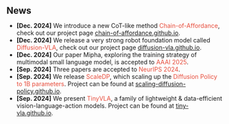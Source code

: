 <h1 id="news"></h1>

<h2 style="margin: 30px 0px 10px;">News</h2>

<ul>
<li><strong>[Dec. 2024]</strong> We introduce a new CoT-like method <span style="color:#e74d3c">Chain-of-Affordance</span>, check out our project page <span style="color:#e74d3c"><a href="https://chain-of-affordance.github.io/">chain-of-affordance.github.io</a></span>.</li>
<li><strong>[Dec. 2024]</strong> We release a very strong robot foundation model called <span style="color:#e74d3c">Diffusion-VLA</span>, check out our project page <span style="color:#e74d3c"><a href="https://diffusion-vla.github.io/">diffusion-vla.github.io</a></span>.</li>
<li><strong>[Dec. 2024]</strong> Our paper Mipha, exploring the training strategy of multimodal small language model, is accepted to <span style="color:#e74d3c">AAAI 2025</span>.</li>
<li><strong>[Sep. 2024]</strong> Three papers are accepted to <span style="color:#e74d3c">NeurIPS 2024</span>.</li>
<li><strong>[Sep. 2024]</strong> We release <span style="color:#e74d3c">ScaleDP</span>, which scaling up the <span style="color:#e74d3c">Diffusion Policy to 1B parameters</span>. Project can be found at <span style="color:#e74d3c"><a href="https://scaling-diffusion-policy.github.io/">scaling-diffusion-policy.github.io</a></span>.</li>
<li><strong>[Sep. 2024]</strong> We present <span style="color:#e74d3c">TinyVLA</span>, a family of lightweight & data-efficient vision-language-action models. Project can be found at <span style="color:#e74d3c"><a href="https://tiny-vla.github.io/">tiny-vla.github.io</a></span>.</li>
</ul>
